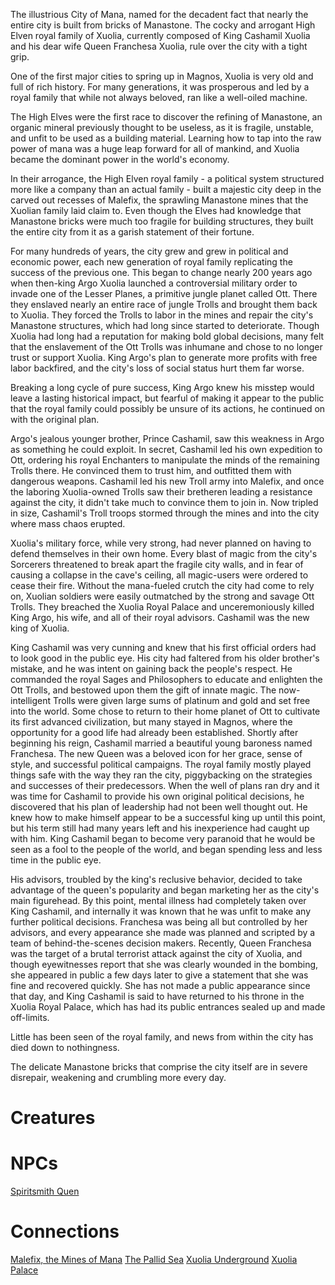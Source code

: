 <!-- TITLE: Xuolia -->
<!-- SUBTITLE: The City of Mana -->

The illustrious City of Mana, named for the decadent fact that nearly the entire city is built from bricks of Manastone. The cocky and arrogant High Elven royal family of Xuolia, currently composed of King Cashamil Xuolia and his dear wife Queen Franchesa Xuolia, rule over the city with a tight grip. 

One of the first major cities to spring up in Magnos, Xuolia is very old and full of rich history. For many generations, it was prosperous and led by a royal family that while not always beloved, ran like a well-oiled machine.

The High Elves were the first race to discover the refining of Manastone, an organic mineral previously thought to be useless, as it is fragile, unstable, and unfit to be used as a building material. Learning how to tap into the raw power of mana was a huge leap forward for all of mankind, and Xuolia became the dominant power in the world's economy.

In their arrogance, the High Elven royal family - a political system structured more like a company than an actual family - built a majestic city deep in the carved out recesses of Malefix, the sprawling Manastone mines that the Xuolian family laid claim to. Even though the Elves had knowledge that Manastone bricks were much too fragile for building structures, they built the entire city from it as a garish statement of their fortune.

For many hundreds of years, the city grew and grew in political and economic power, each new generation of royal family replicating the success of the previous one. This began to change nearly 200 years ago when then-king Argo Xuolia launched a controversial military order to invade one of the Lesser Planes, a primitive jungle planet called Ott. There they enslaved nearly an entire race of jungle Trolls and brought them back to Xuolia. They forced the Trolls to labor in the mines and repair the city's Manastone structures, which had long since started to deteriorate.
Though Xuolia had long had a reputation for making bold global decisions, many felt that the enslavement of the Ott Trolls was inhumane and chose to no longer trust or support Xuolia. King Argo's plan to generate more profits with free labor backfired, and the city's loss of social status hurt them far worse.

Breaking a long cycle of pure success, King Argo knew his misstep would leave a lasting historical impact, but fearful of making it appear to the public that the royal family could possibly be unsure of its actions, he continued on with the original plan.

Argo's jealous younger brother, Prince Cashamil, saw this weakness in Argo as something he could exploit. In secret, Cashamil led his own expedition to Ott, ordering his royal Enchanters to manipulate the minds of the remaining Trolls there. He convinced them to trust him, and outfitted them with dangerous weapons. Cashamil led his new Troll army into Malefix, and once the laboring Xuolia-owned Trolls saw their bretheren leading a resistance against the city, it didn't take much to convince them to join in. Now tripled in size, Cashamil's Troll troops stormed through the mines and into the city where mass chaos erupted.

Xuolia's military force, while very strong, had never planned on having to defend themselves in their own home. Every blast of magic from the city's Sorcerers threatened to break apart the fragile city walls, and in fear of causing a collapse in the cave's ceiling, all magic-users were ordered to cease their fire.
Without the mana-fueled crutch the city had come to rely on, Xuolian soldiers were easily outmatched by the strong and savage Ott Trolls. They breached the Xuolia Royal Palace and unceremoniously killed King Argo, his wife, and all of their royal advisors. Cashamil was the new king of Xuolia.

King Cashamil was very cunning and knew that his first official orders had to look good in the public eye. His city had faltered from his older brother's mistake, and he was intent on gaining back the people's respect. He commanded the royal Sages and Philosophers to educate and enlighten the Ott Trolls, and bestowed upon them the gift of innate magic. The now-intelligent Trolls were given large sums of platinum and gold and set free into the world. Some chose to return to their home planet of Ott to cultivate its first advanced civilization, but many stayed in Magnos, where the opportunity for a good life had already been established.
Shortly after beginning his reign, Cashamil married a beautiful young baroness named Franchesa. The new Queen was a beloved icon for her grace, sense of style, and successful political campaigns. The royal family mostly played things safe with the way they ran the city, piggybacking on the strategies and successes of their predecessors. When the well of plans ran dry and it was time for Cashamil to provide his own original political decisions, he discovered that his plan of leadership had not been well thought out. He knew how to make himself appear to be a successful king up until this point, but his term still had many years left and his inexperience had caught up with him. King Cashamil began to become very paranoid that he would be seen as a fool to the people of the world, and began spending less and less time in the public eye.

His advisors, troubled by the king's reclusive behavior, decided to take advantage of the queen's popularity and began marketing her as the city's main figurehead. By this point, mental illness had completely taken over King Cashamil, and internally it was known that he was unfit to make any further political decisions. Franchesa was being all but controlled by her advisors, and every appearance she made was planned and scripted by a team of behind-the-scenes decision makers.
Recently, Queen Franchesa was the target of a brutal terrorist attack against the city of Xuolia, and though eyewitnesses report that she was clearly wounded in the bombing, she appeared in public a few days later to give a statement that she was fine and recovered quickly. She has not made a public appearance since that day, and King Cashamil is said to have returned to his throne in the Xuolia Royal Palace, which has had its public entrances sealed up and made off-limits.

Little has been seen of the royal family, and news from within the city has died down to nothingness. 

The delicate Manastone bricks that comprise the city itself are in severe disrepair, weakening and crumbling more every day.


# Creatures


# NPCs
[Spiritsmith Quen](spiritsmith-quen)


# Connections

[Malefix, the Mines of Mana](malefix)
[The Pallid Sea](pallidsea)
[Xuolia Underground](xuoliab)
[Xuolia Palace](xuoliac)
